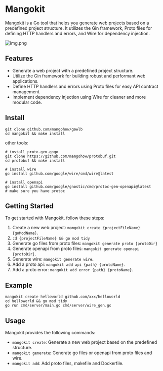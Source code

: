 # Mangokit

Mangokit is a Go tool that helps you generate web projects based on a predefined project structure. It utilizes the Gin framework, Proto files for defining HTTP handlers and errors, and Wire for dependency injection.

![img.png](docs/images/cmd.png)

## Features

- Generate a web project with a predefined project structure.
- Utilize the Gin framework for building robust and performant web applications.
- Define HTTP handlers and errors using Proto files for easy API contract management.
- Implement dependency injection using Wire for cleaner and more modular code.

## Install
```shell
git clone github.com/mangohow/gowlb
cd mangokit && make install

```
other tools:
```shell
# install proto-gen-gogo
git clone https://github.com/mangohow/protobuf.git
cd protobuf && make install

# install wire
go install github.com/google/wire/cmd/wire@latest

# install openapi
go install github.com/google/gnostic/cmd/protoc-gen-openapi@latest
# make sure you have protoc
```
    

## Getting Started

To get started with Mangokit, follow these steps:

1. Create a new web project: `mangokit create {projectFileName} {goModName}`.
2. `cd {projectFileName} && go mod tidy`
3. Generate go files from proto files: `mangokit generate proto {protoDir}`
4. Generate openapi from proto files: `mangokit generate openapi {protoDir}`.
5. Generate wire: `mangokit generate wire`.
6. Add a proto api: `mangokit add api {path} {protoName}`.
7. Add a proto error: `mangokit add error {path} {protoName}`.

## Example

    mangokit create helloworld github.com/xxx/helloworld
    cd helloworld && go mod tidy
    go run cmd/server/main.go cmd/server/wire_gen.go

## Usage

Mangokit provides the following commands:

- `mangokit create`: Generate a new web project based on the predefined structure.
- `mangokit generate`: Generate go files or openapi from proto files and wire.
- `mangokit add`: Add proto files, makefile and Dockerfile.


